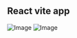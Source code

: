 ## React vite app 


![Image](https://github.com/user-attachments/assets/b53d274d-2c46-4ca1-810c-1b8c13ace07d)
![Image](https://github.com/user-attachments/assets/dbfff48f-5d96-47cf-bd35-555651810e2d)